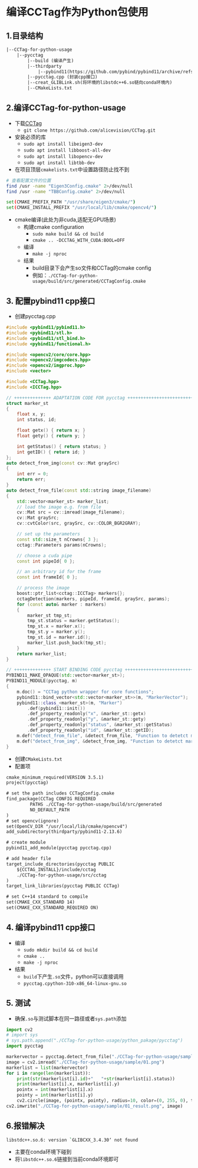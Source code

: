 # 编译CCTag作为Python包使用
## 1.目录结构
```txt
|--CCTag-for-python-usage
    |--pycctag
        |--build (编译产生)
        |--thirdparty
            |--pybind11(https://github.com/pybind/pybind11/archive/refs/tags/v2.13.6.zip)
        |--pycctag.cpp (封装cpp接口)
        |--creat_GLIBLink.sh(将环境的libstdc++6.so链向conda环境内)
        |--CMakeLists.txt
```

## 2.编译CCTag-for-python-usage
- 下载[CCTag](https://github.com/alicevision/CCTag)
    - `git clone https://github.com/alicevision/CCTag.git`
- 安装必须的库
    - `sudo apt install libeigen3-dev`
    - `sudo apt install libboost-all-dev`
    - `sudo apt install libopencv-dev`
    - `sudo apt install libtbb-dev`
- 在项目顶层`cmakelists.txt`中设置路径防止找不到
```bash
# 查看配置文件的位置
find /usr -name "Eigen3Config.cmake" 2>/dev/null
find /usr -name "TBBConfig.cmake" 2>/dev/null

set(CMAKE_PREFIX_PATH "/usr/share/eigen3/cmake/")
set(CMAKE_INSTALL_PREFIX "/usr/local/lib/cmake/opencv4/")
```
- cmake编译(此处为非cuda,适配无GPU场景)
    - 构建cmake configuration
        - `sudo make build && cd build`
        - `cmake .. -DCCTAG_WITH_CUDA:BOOL=OFF`
    - 编译
        - `make -j nproc `
    - 结果
        - build目录下会产生so文件和CCTag的cmake config
        - 例如：`./CCTag-for-python-usage/build/src/generated/CCTagConfig.cmake`
## 3. 配置pybind11 cpp接口
- 创建pycctag.cpp
```cpp
#include <pybind11/pybind11.h>
#include <pybind11/stl.h>
#include <pybind11/stl_bind.h>
#include <pybind11/functional.h>

#include <opencv2/core/core.hpp>
#include <opencv2/imgcodecs.hpp>
#include <opencv2/imgproc.hpp>
#include <vector>

#include <CCTag.hpp>
#include <ICCTag.hpp>

// ++++++++++++++ ADAPTATION CODE FOR pycctag +++++++++++++++++++++++++++++++++++++++++++++
struct marker_st
{
    float x, y;
    int status, id;

    float getx() { return x; }
    float gety() { return y; }

    int getStatus() { return status; }
    int getID() { return id; }
};
auto detect_from_img(const cv::Mat graySrc)
{
    int err = 0;
    return err;
}
auto detect_from_file(const std::string image_filename)
{
    std::vector<marker_st> marker_list;
    // load the image e.g. from file
    cv::Mat src = cv::imread(image_filename);
    cv::Mat graySrc;
    cv::cvtColor(src, graySrc, cv::COLOR_BGR2GRAY);

    // set up the parameters
    const std::size_t nCrowns{ 3 };
    cctag::Parameters params(nCrowns);

    // choose a cuda pipe
    const int pipeId{ 0 };

    // an arbitrary id for the frame
    const int frameId{ 0 };

    // process the image
    boost::ptr_list<cctag::ICCTag> markers{};
    cctagDetection(markers, pipeId, frameId, graySrc, params);
    for (const auto& marker : markers)
    {
        marker_st tmp_st;
        tmp_st.status = marker.getStatus();
        tmp_st.x = marker.x();
        tmp_st.y = marker.y();
        tmp_st.id = marker.id();
        marker_list.push_back(tmp_st);
    }
    return marker_list;
}

// ++++++++++++++ START BINDING CODE pycctag +++++++++++++++++++++++++++++++++++++++++++++
PYBIND11_MAKE_OPAQUE(std::vector<marker_st>);
PYBIND11_MODULE(pycctag, m)
{
    m.doc() = "CCTag python wrapper for core functions";
    pybind11::bind_vector<std::vector<marker_st>>(m, "MarkerVector");
    pybind11::class_<marker_st>(m, "Marker")
        .def(pybind11::init())
        .def_property_readonly("x", &marker_st::getx)
        .def_property_readonly("y", &marker_st::gety)
        .def_property_readonly("status", &marker_st::getStatus)
        .def_property_readonly("id", &marker_st::getID);
    m.def("detect_from_file", &detect_from_file, "Function to detetct markers from image file");
    m.def("detect_from_img", &detect_from_img, "Function to detetct markers from image matrix");
}
```

- 创建`CMakeLists.txt`
- 配置项
```CMakeLists.txt
cmake_minimum_required(VERSION 3.5.1)
project(pycctag) 

# set the path includes CCTagConfig.cmake
find_package(CCTag CONFIG REQUIRED
	     PATHS ./CCTag-for-python-usage/build/src/generated
	     NO_DEFAULT_PATH
)
# set opencv(ignore)
set(OpenCV_DIR "/usr/local/lib/cmake/opencv4")
add_subdirectory(thirdparty/pybind11-2.13.6)

# create module
pybind11_add_module(pycctag pycctag.cpp)

# add header file
target_include_directories(pycctag PUBLIC
    ${CCTAG_INSTALL}/include/cctag
    ./CCTag-for-python-usage/src/cctag
)
target_link_libraries(pycctag PUBLIC CCTag)

# set C++14 standard to compile
set(CMAKE_CXX_STANDARD 14)
set(CMAKE_CXX_STANDARD_REQUIRED ON)
```

## 4. 编译pybind11 cpp接口
- 编译
    - `sudo mkdir build && cd build`
    - `cmake ..`
    - `make -j nproc`
- 结果
    - `build`下产生`.so`文件，python可以直接调用
    - `pycctag.cpython-310-x86_64-linux-gnu.so`

## 5. 测试
- 确保`.so`与测试脚本在同一路径或者`sys.path`添加
```python
import cv2
# import sys
# sys.path.append("./CCTag-for-python-usage/python_pakage/pycctag")
import pycctag

markervector = pycctag.detect_from_file("./CCTag-for-python-usage/sample/01.png")
image = cv2.imread("./CCTag-for-python-usage/sample/01.png")
markerlist = list(markervector)
for i in range(len(markerlist)):
    print(str(markerlist[i].id)+"   "+str(markerlist[i].status))
    print(markerlist[i].x, markerlist[i].y)
    pointx = int(markerlist[i].x)
    pointy = int(markerlist[i].y)
    cv2.circle(image, (pointx, pointy), radius=10, color=(0, 255, 0), thickness=-1)
cv2.imwrite("./CCTag-for-python-usage/sample/01_result.png", image)
```

## 6.报错解决
```bash
libstdc++.so.6: version `GLIBCXX_3.4.30‘ not found
```
- 主要在conda环境下碰到
- 将`libstdc++.so.6`链接到当前conda环境即可


